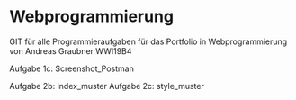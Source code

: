 # Webprogrammierung
GIT für alle Programmieraufgaben für das Portfolio in Webprogrammierung von Andreas Graubner WWI19B4 

Aufgabe 1c: Screenshot_Postman

Aufgabe 2b: index_muster
Aufgabe 2c: style_muster
